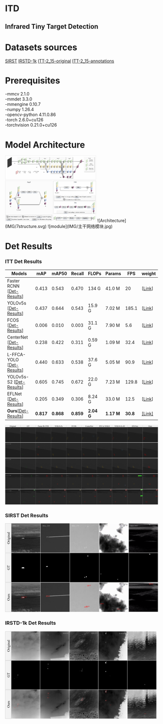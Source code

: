 # ITD
## Infrared Tiny Target Detection  

# Datasets sources
[SIRST](https://github.com/YimianDai/sirst)
[IRSTD-1k](https://github.com/RuiZhang97/ISNet)
[ITT-2_15-original](https://drive.google.com/drive/folders/166iNTmKyahH7TPzSQjt5-1j4BEX9uw-Z?usp=drive_link)
[ITT-2_15-annotations](https://drive.google.com/drive/folders/166iNTmKyahH7TPzSQjt5-1j4BEX9uw-Z?usp=drive_link)

# Prerequisites
-mmcv	2.1.0  
-mmdet	3.3.0  
-mmengine	0.10.7   
-numpy	1.26.4  
-opencv-python	4.11.0.86  
-torch	2.6.0+cu126  
-torchvision	0.21.0+cu126

# Model Architecture
<img src="IMG/7structure.svg" alt="Example Image" width="300"/>
<img src="IMG/主干网络模块.jpg" alt="Example Image" width="300"/>
![Architecture](IMG/7structure.svg)
![module](IMG/主干网络模块.jpg)

# Det Results

### ITT Det Results
| Models         | mAP   | mAP50 | Recall | FLOPs   | Params  | FPS  | weight |
|----------------|-------|-------|--------|---------|---------|------|------|
| Faster RCNN [[Det-Results](https://drive.google.com/drive/folders/1lOguFXk2UPA9OZAz0C5F5A3RzV2hAUgT?usp=drive_link)] | 0.413 | 0.543 | 0.470  | 134 G   | 41.0 M  | 20   | [[Link](https://drive.google.com/file/d/18wmWKM3wMBQsusOR-_bGAu5l967Qp4TT/view?usp=drive_link)] |
| YOLOv5s [[Det-Results](https://drive.google.com/drive/folders/1FSgwD0v2XApx3Vuboji-10b_pVY27WHT?usp=drive_link)]    | 0.437 | 0.644 | 0.543  | 15.9 G  | 7.02 M  | 185.1| [[Link](https://drive.google.com/file/d/1Zc6vh_ebHxBzhAYzD4CwHPdxZ5C7dXI6/view?usp=drive_link)] |
| FCOS [[Det-Results](https://drive.google.com/drive/folders/1PURIkzRQLD-NoujNjRN1AtpP5fNNMySz?usp=drive_link)]      | 0.006 | 0.010 | 0.003  | 31.1 G  | 7.90 M  | 5.6  | [[Link](https://drive.google.com/file/d/16NHHye-mrGNqF2YLsRVW_zbEXqiWHGjx/view?usp=drive_link)] |
| CenterNet [[Det-Results](https://drive.google.com/drive/folders/1wGjcWLxBf8Yo4CIByk1NyAPx6u5z_8Br?usp=drive_link)] | 0.238 | 0.422 | 0.311  | 0.59 G  | 1.09 M  | 32.4 | [[Link](https://drive.google.com/file/d/1uZfBVTt1hujrhJfklFBzYDHqp6Z5ZTLL/view?usp=drive_link)] |
| L-FFCA-YOLO [[Det-Results](https://drive.google.com/drive/folders/1eAoaiaGu8sn63H4yj1jvTPymRBchNMsJ?usp=drive_link)] | 0.440 | 0.633 | 0.538 | 37.6 G  | 5.05 M  | 90.9 | [[Link](https://drive.google.com/file/d/1duJ_wfHjU0tufVW6IOUetGHHdFg4LWRd/view?usp=drive_link)] |
| YOLOv5s-S2 [[Det-Results](https://drive.google.com/drive/folders/10q4yjiAQGMqNOG4iJWxxRN5odxQifiV0?usp=drive_link)] | 0.605 | 0.745 | 0.672 | 22.0 G  | 7.23 M  | 129.8| [[Link](https://drive.google.com/file/d/1MZbxsVl_1wDNp98JHT9LrFgAU3Le3iZt/view?usp=drive_link)] |
| EFLNet [[Det-Results](https://drive.google.com/drive/folders/1twsPFd3LzhPPAoA3mXDxkJgFoDUdC9-1?usp=drive_link)]     | 0.205 | 0.349 | 0.306  | 8.24 G  | 33.0 M  | 12.5 | [[Link](https://drive.google.com/file/d/1PCFJrI1Ed-VzPbGRh7gnHQBdEmOx7fqU/view?usp=drive_link)] |
| **Ours**[[Det-Results](https://drive.google.com/drive/folders/10ArQ4dUa73or6ns1yNdQwmQMDqRdAK2s?usp=drive_link)]      | **0.817** | **0.868** | **0.859** | **2.04 G** | **1.17 M** | **30.8** | [[Link]](https://drive.google.com/file/d/12rnfe5RM-S9DIhr1NXlQ3nLAWZC6YT68/view?usp=drive_link) |

![module](IMG/17results.svg)
### SIRST Det Results


![module](IMG/18SIRST.svg)
### IRSTD-1k Det Results


![module](IMG/19IRSTD-1K.svg)
